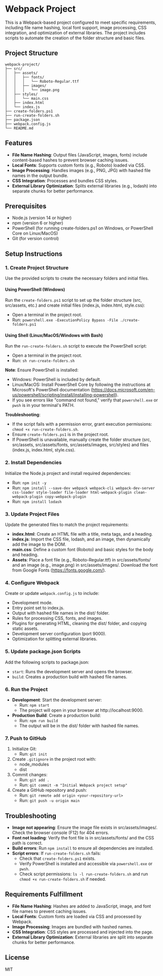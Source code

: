 # Webpack Project

This is a Webpack-based project configured to meet specific requirements, including file name hashing, local font support, image processing, CSS integration, and optimization of external libraries. The project includes scripts to automate the creation of the folder structure and basic files.

## Project Structure

```plaintext
webpack-project/
├── src/
│   ├── assets/
│   │   ├── fonts/
│   │   │   └── Roboto-Regular.ttf
│   │   ├── images/
│   │   │   └── image.png
│   ├── styles/
│   │   └── main.css
│   ├── index.html
│   └── index.js
├── create-folders.ps1
├── run-create-folders.sh
├── package.json
├── webpack.config.js
└── README.md
```


## Features

- **File Name Hashing**: Output files (JavaScript, images, fonts) include content-based hashes to prevent browser caching issues.
- **Local Fonts**: Supports custom fonts (e.g., Roboto) loaded via CSS.
- **Image Processing**: Handles images (e.g., PNG, JPG) with hashed file names in the output bundle.
- **CSS Integration**: Processes and bundles CSS styles.
- **External Library Optimization**: Splits external libraries (e.g., lodash) into separate chunks for better performance.

## Prerequisites

- Node.js (version 14 or higher)
- npm (version 6 or higher)
- PowerShell (for running create-folders.ps1 on Windows, or PowerShell Core on Linux/MacOS)
- Git (for version control)

## Setup Instructions

### 1. Create Project Structure
Use the provided scripts to create the necessary folders and initial files.

#### Using PowerShell (Windows)
Run the `create-folders.ps1` script to set up the folder structure (src, src/assets, etc.) and create initial files (index.js, index.html, style.css):

- Open a terminal in the project root.
- Run: `powershell.exe -ExecutionPolicy Bypass -File ./create-folders.ps1`

#### Using Shell (Linux/MacOS/Windows with Bash)
Run the `run-create-folders.sh` script to execute the PowerShell script:

- Open a terminal in the project root.
- Run: `sh run-create-folders.sh`

**Note**: Ensure PowerShell is installed:
- Windows: PowerShell is included by default.
- Linux/MacOS: Install PowerShell Core by following the instructions at Microsoft's PowerShell documentation (https://docs.microsoft.com/en-us/powershell/scripting/install/installing-powershell).
- If you see errors like "command not found," verify that `powershell.exe` or `pwsh` is in your terminal's PATH.

**Troubleshooting**:
- If the script fails with a permission error, grant execution permissions: `chmod +x run-create-folders.sh`.
- Ensure `create-folders.ps1` is in the project root.
- If PowerShell is unavailable, manually create the folder structure (src, src/assets, src/assets/fonts, src/assets/images, src/styles) and files (index.js, index.html, style.css).

### 2. Install Dependencies
Initialize the Node.js project and install required dependencies:

- Run: `npm init -y`
- Run: `npm install --save-dev webpack webpack-cli webpack-dev-server css-loader style-loader file-loader html-webpack-plugin clean-webpack-plugin copy-webpack-plugin`
- Run: `npm install lodash`

### 3. Update Project Files
Update the generated files to match the project requirements:
- **index.html**: Create an HTML file with a title, meta tags, and a heading.
- **index.js**: Import the CSS file, lodash, and an image, then dynamically add the image to the DOM.
- **main.css**: Define a custom font (Roboto) and basic styles for the body and heading.
- **Assets**: Place a font file (e.g., Roboto-Regular.ttf) in src/assets/fonts/ and an image (e.g., image.png) in src/assets/images/. Download the font from Google Fonts (https://fonts.google.com/).

### 4. Configure Webpack
Create or update `webpack.config.js` to include:
- Development mode.
- Entry point set to index.js.
- Output with hashed file names in the dist/ folder.
- Rules for processing CSS, fonts, and images.
- Plugins for generating HTML, cleaning the dist/ folder, and copying static assets.
- Development server configuration (port 9000).
- Optimization for splitting external libraries.

### 5. Update package.json Scripts
Add the following scripts to package.json:
- `start`: Runs the development server and opens the browser.
- `build`: Creates a production build with hashed file names.

### 6. Run the Project
- **Development**: Start the development server:
  - Run: `npm start`
  - The project will open in your browser at http://localhost:9000.
- **Production Build**: Create a production build:
  - Run: `npm run build`
  - The output will be in the dist/ folder with hashed file names.

### 7. Push to GitHub
1. Initialize Git:
   - Run: `git init`
2. Create `.gitignore` in the project root with:
   - node_modules
   - dist
3. Commit changes:
   - Run: `git add .`
   - Run: `git commit -m "Initial Webpack project setup"`
4. Create a GitHub repository and push:
   - Run: `git remote add origin <your-repository-url>`
   - Run: `git push -u origin main`

## Troubleshooting
- **Image not appearing**: Ensure the image file exists in src/assets/images/. Check the browser console (F12) for 404 errors.
- **Font not loading**: Verify the font file is in src/assets/fonts/ and the CSS path is correct.
- **Build errors**: Run `npm install` to ensure all dependencies are installed.
- **Script errors**: If `run-create-folders.sh` fails:
  - Check that `create-folders.ps1` exists.
  - Verify PowerShell is installed and accessible via `powershell.exe` or `pwsh`.
  - Check script permissions: `ls -l run-create-folders.sh` and run `chmod +x run-create-folders.sh` if needed.

## Requirements Fulfillment
- **File Name Hashing**: Hashes are added to JavaScript, image, and font file names to prevent caching issues.
- **Local Fonts**: Custom fonts are loaded via CSS and processed by Webpack.
- **Image Processing**: Images are bundled with hashed names.
- **CSS Integration**: CSS styles are processed and injected into the page.
- **External Library Optimization**: External libraries are split into separate chunks for better performance.

## License
MIT